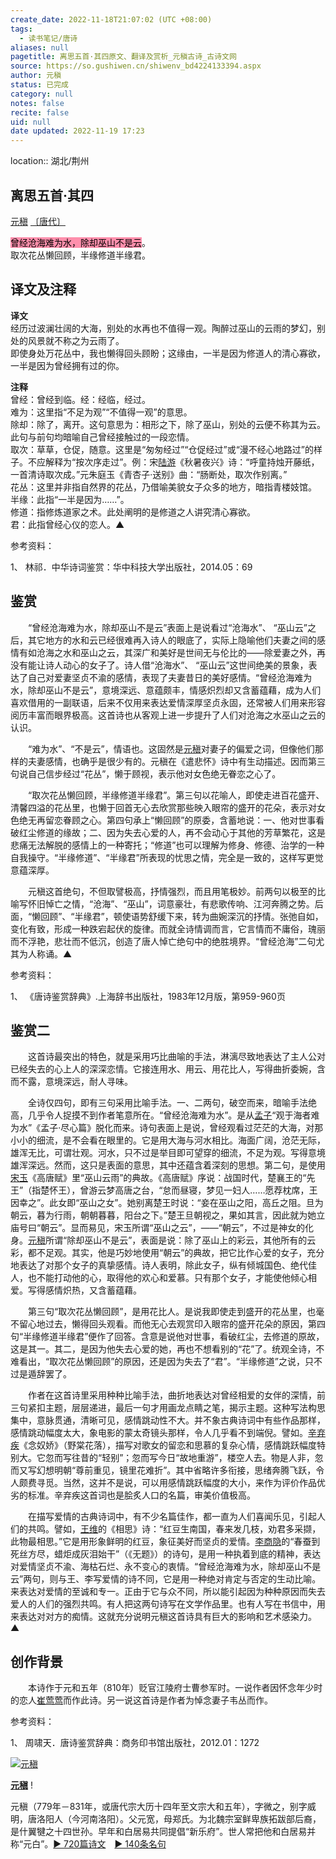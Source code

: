 ```yaml
---
create_date: 2022-11-18T21:07:02 (UTC +08:00)
tags:
  - 读书笔记/唐诗
aliases: null
pagetitle: 离思五首·其四原文、翻译及赏析_元稹古诗_古诗文网
source: https://so.gushiwen.cn/shiwenv_bd4224133394.aspx
author: 元稹
status: 已完成
category: null
notes: false
recite: false
uid: null
date updated: 2022-11-19 17:23
---
```


location:: 湖北/荆州

## 离思五首·其四

[元稹](https://so.gushiwen.cn/authorv_201a0677dee4.aspx) [〔唐代〕](https://so.gushiwen.cn/shiwens/default.aspx?cstr=%e5%94%90%e4%bb%a3)

<mark style="background: #FF5582A6;">曾经沧海难为水，除却巫山不是云</mark>。\
取次花丛懒回顾，半缘修道半缘君。

## 译文及注释

**译文**\
经历过波澜壮阔的大海，别处的水再也不值得一观。陶醉过巫山的云雨的梦幻，别处的风景就不称之为云雨了。\
即使身处万花丛中，我也懒得回头顾盼；这缘由，一半是因为修道人的清心寡欲，一半是因为曾经拥有过的你。

**注释**\
曾经：曾经到临。经：经临，经过。\
难为：这里指“不足为观”“不值得一观”的意思。\
除却：除了，离开。这句意思为：相形之下，除了巫山，别处的云便不称其为云。此句与前句均暗喻自己曾经接触过的一段恋情。\
取次：草草，仓促，随意。这里是“匆匆经过”“仓促经过”或“漫不经心地路过”的样子。不应解释为“按次序走过”。例：宋[陆游](https://so.gushiwen.cn/authorv_efd5da0ed1a1.aspx)《秋暑夜兴》诗：“呼童持烛开藤纸，一首清诗取次成。”元朱庭玉《青杏子·送别》曲：“肠断处，取次作别离。”\
花丛：这里并非指自然界的花丛，乃借喻美貌女子众多的地方，暗指青楼妓馆。\
半缘：此指“一半是因为……”。\
修道：指修炼道家之术。此处阐明的是修道之人讲究清心寡欲。\
君：此指曾经心仪的恋人。▲

参考资料：

1、 林祁．中华诗词鉴赏：华中科技大学出版社，2014.05：69

## 鉴赏

　　“曾经沧海难为水，除却巫山不是云”表面上是说看过“沧海水”、 “巫山云”之后，其它地方的水和云已经很难再入诗人的眼底了，实际上隐喻他们夫妻之间的感情有如沧海之水和巫山之云，其深广和美好是世间无与伦比的——除爱妻之外，再没有能让诗人动心的女子了。诗人借“沧海水”、 “巫山云”这世间绝美的景象，表达了自己对爱妻坚贞不渝的感情，表现了夫妻昔日的美好感情。“曾经沧海难为水，除却巫山不是云”，意境深远、意蕴颇丰，情感炽烈却又含蓄蕴藉，成为人们喜欢借用的一副联语，后来不仅用来表达爱情深厚坚贞永固，还常被人们用来形容阅历丰富而眼界极高。这首诗也从客观上进一步提升了人们对沧海之水巫山之云的认识。

　　“难为水”、“不是云”，情语也。这固然是[元稹](https://so.gushiwen.cn/authorv_201a0677dee4.aspx)对妻子的偏爱之词，但像他们那样的夫妻感情，也确乎是很少有的。元稹在《遣悲怀》诗中有生动描述。因而第三句说自己信步经过“花丛”，懒于顾视，表示他对女色绝无眷恋之心了。

　　“取次花丛懒回顾，半缘修道半缘君”。第三句以花喻人，即使走进百花盛开、清馨四溢的花丛里，也懒于回首无心去欣赏那些映入眼帘的盛开的花朵，表示对女色绝无再留恋眷顾之心。第四句承上“懒回顾”的原委，含蓄地说：一、他对世事看破红尘修道的缘故；二、因为失去心爱的人，再不会动心于其他的芳草繁花，这是悲痛无法解脱的感情上的一种寄托；“修道”也可以理解为修身、修德、治学的一种自我操守。“半缘修道”、“半缘君”所表现的忧思之情，完全是一致的，这样写更觉意蕴深厚。

　　元稹这首绝句，不但取譬极高，抒情强烈，而且用笔极妙。前两句以极至的比喻写怀旧悼亡之情，“沧海”、“巫山”，词意豪壮，有悲歌传响、江河奔腾之势。后面，“懒回顾”、“半缘君”，顿使语势舒缓下来，转为曲婉深沉的抒情。张弛自如，变化有致，形成一种跌宕起伏的旋律。而就全诗情调而言，它言情而不庸俗，瑰丽而不浮艳，悲壮而不低沉，创造了唐人悼亡绝句中的绝胜境界。“曾经沧海”二句尤其为人称诵。▲

参考资料：

1、 《唐诗鉴赏辞典》.上海辞书出版社，1983年12月版，第959-960页

## 鉴赏二

　　这首诗最突出的特色，就是采用巧比曲喻的手法，淋漓尽致地表达了主人公对已经失去的心上人的深深恋情。它接连用水、用云、用花比人，写得曲折委婉，含而不露，意境深远，耐人寻味。

　　全诗仅四句，即有三句采用比喻手法。一、二两句，破空而来，暗喻手法绝高，几乎令人捉摸不到作者笔意所在。“曾经沧海难为水”。是从[孟子](https://so.gushiwen.cn/authorv_d8cd163d1522.aspx)“观于海者难为水”《孟子·尽心篇》脱化而来。诗句表面上是说，曾经观看过茫茫的大海，对那小小的细流，是不会看在眼里的。它是用大海与河水相比。海面广阔，沧茫无际，雄浑无比，可谓壮观。河水，只不过是举目即可望穿的细流，不足为观。写得意境雄浑深远。然而，这只是表面的意思，其中还蕴含着深刻的思想。第二句，是使用[宋玉](https://so.gushiwen.cn/authorv_c364b4db5ff7.aspx)《高唐赋》里“巫山云雨”的典故。《高唐赋》序说：战国时代，楚襄王的“先王”（指楚怀王），曾游云梦高唐之台，“怠而昼寝，梦见一妇人……愿荐枕席，王因幸之”。此女即“巫山之女”。她别离楚王时说：“妾在巫山之阳，高丘之阻。旦为朝云，暮为行雨，朝朝暮暮，阳台之下。”楚王旦朝视之，果如其言，因此就为她立庙号曰“朝云”。显而易见，宋玉所谓“巫山之云”，——“朝云”，不过是神女的化身。[元稹](https://so.gushiwen.cn/authorv_201a0677dee4.aspx)所谓“除却巫山不是云”，表面是说：除了巫山上的彩云，其他所有的云彩，都不足观。其实，他是巧妙地使用“朝云”的典故，把它比作心爱的女子，充分地表达了对那个女子的真挚感情。诗人表明，除此女子，纵有倾城国色、绝代佳人，也不能打动他的心，取得他的欢心和爱慕。只有那个女子，才能使他倾心相爱。写得感情炽热，又含蓄蕴藉。

　　第三句“取次花丛懒回顾”，是用花比人。是说我即使走到盛开的花丛里，也毫不留心地过去，懒得回头观看。而他无心去观赏印入眼帘的盛开花朵的原因，第四句“半缘修道半缘君”便作了回答。含意是说他对世事，看破红尘，去修道的原故，这是其一。其二，是因为他失去心爱的她，再也不想看别的“花”了。统观全诗，不难看出，“取次花丛懒回顾”的原因，还是因为失去了“君”。“半缘修道”之说，只不过是遁辞罢了。

　　作者在这首诗里采用种种比喻手法，曲折地表达对曾经相爱的女伴的深情，前三句紧扣主题，层层递进，最后一句才用画龙点睛之笔，揭示主题。这种写法构思集中，意脉贯通，清晰可见，感情跳动性不大。并不象古典诗词中有些作品那样，感情跳动幅度太大，象电影的蒙太奇镜头那样，令人几乎看不到端倪。譬如。[辛弃疾](https://so.gushiwen.cn/authorv_a7900666497f.aspx)《念奴娇》（野棠花落），描写对歌女的留恋和思慕的复杂心情，感情跳跃幅度特别大。它忽而写往昔的“轻别”；忽而写今日“故地重游”，楼空人去。物是人非，忽而又写幻想明朝“尊前重见，镜里花难折”。其中省略许多衔接，思绪奔腾飞跃，令人颇费寻觅。当然，这并不是说，可以用感情跳跃幅度的大小，来作为评价作品优劣的标准。辛弃疾这首词也是脍炙人口的名篇，审美价值极高。

　　在描写爱情的古典诗词中，有不少名篇佳作，都一直为人们喜闻乐见，引起人们的共鸣。譬如，[王维](https://so.gushiwen.cn/authorv_52fceee85532.aspx)的《相思》诗：“红豆生南国，春来发几枝，劝君多采撷，此物最相思。”它是用形象鲜明的红豆，象征美好而坚贞的爱情。[李商隐](https://so.gushiwen.cn/authorv_bc94c92721b8.aspx)的“春蚕到死丝方尽，蜡炬成灰泪始干”（《无题》）的诗句，是用一种执着到底的精神，表达对爱情坚贞不渝、海枯石烂、永不变心的衷情。“曾经沧海难为水，除却巫山不是云”两句，则与王、李写爱情的诗不同，它是用一种绝对肯定与否定的生动比喻。来表达对爱情的至诚和专一。正由于它与众不同，所以能引起因为种种原因而失去爱人的人们的强烈共鸣。有人把这两句诗写在文学作品里。也有人写在书信中，用来表达对对方的痴情。这就充分说明元稹这首诗具有巨大的影响和艺术感染力。▲

## 创作背景

　　本诗作于元和五年（810年）贬官江陵府士曹参军时。一说作者因怀念年少时的恋人[崔莺莺](https://so.gushiwen.cn/authorv_772f2d287bf1.aspx)而作此诗。另一说这首诗是作者为悼念妻子韦丛而作。

参考资料：

1、 周啸天．唐诗鉴赏辞典：商务印书馆出版社，2012.01：1272

[![元稹](https://song.gushiwen.cn/authorImg/yuanzhen.jpg)](https://so.gushiwen.cn/authorv_201a0677dee4.aspx)

[**元稹**](https://so.gushiwen.cn/authorv_201a0677dee4.aspx) !

元稹（779年－831年，或唐代宗大历十四年至文宗大和五年），字微之，别字威明，唐洛阳人（今河南洛阳）。父元宽，母郑氏。为北魏宗室鲜卑族拓跋部后裔，是什翼犍之十四世孙。早年和白居易共同提倡“新乐府”。世人常把他和白居易并称“元白”。[► 720篇诗文](https://so.gushiwen.cn/shiwens/default.aspx?astr=%e5%85%83%e7%a8%b9)　[► 140条名句](https://so.gushiwen.cn/mingjus/default.aspx?astr=%e5%85%83%e7%a8%b9)
